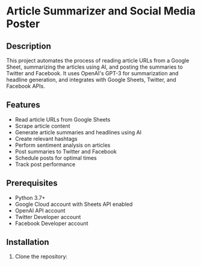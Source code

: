 # Article Summarizer and Social Media Poster

## Description

This project automates the process of reading article URLs from a Google Sheet, summarizing the articles using AI, and posting the summaries to Twitter and Facebook. It uses OpenAI's GPT-3 for summarization and headline generation, and integrates with Google Sheets, Twitter, and Facebook APIs.

## Features

- Read article URLs from Google Sheets
- Scrape article content
- Generate article summaries and headlines using AI
- Create relevant hashtags
- Perform sentiment analysis on articles
- Post summaries to Twitter and Facebook
- Schedule posts for optimal times
- Track post performance

## Prerequisites

- Python 3.7+
- Google Cloud account with Sheets API enabled
- OpenAI API account
- Twitter Developer account
- Facebook Developer account

## Installation

1. Clone the repository:
